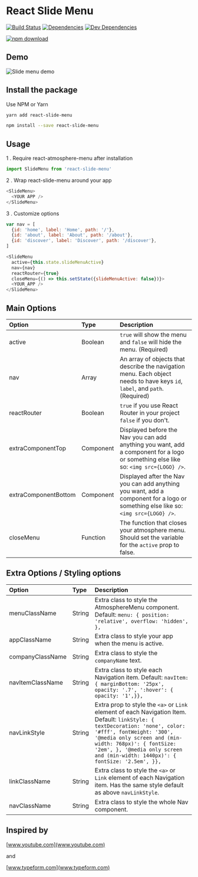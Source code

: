 # React Slide Menu

[![Build Status](https://travis-ci.org/UdiliaInc/create-react-library.svg?branch=master)](https://travis-ci.org/UdiliaInc/create-react-library)
[![Dependencies](https://img.shields.io/david/udiliaInc/create-react-library.svg)](https://img.shields.io/david/udiliaInc/create-react-library.svg)
[![Dev Dependencies](https://img.shields.io/david/dev/udiliaInc/create-react-library.svg)](https://img.shields.io/david/dev/udiliaInc/create-react-library.svg)

[![npm download][download-image]][download-url]

[download-image]: https://img.shields.io/npm/dm/react-slide-menu.svg?style=flat-square
[download-url]: https://www.npmjs.com/package/react-slide-menu

## Demo

![Slide menu demo](https://github.com/quantfive/react-slide-menu/blob/master/slide.gif?raw=true)

## Install the package

Use NPM or Yarn

```sh
yarn add react-slide-menu
```

```sh
npm install --save react-slide-menu
```

## Usage

1 . Require react-atmosphere-menu after installation

```js
import SlideMenu from 'react-slide-menu'
```

2 . Wrap react-slide-menu around your app

```js
<SlideMenu>
  <YOUR APP />
</SlideMenu>
```

3 . Customize options

```js
var nav = [
  {id: 'home', label: 'Home', path: '/'},
  {id: 'about', label: 'About', path: '/about'},
  {id: 'discover', label: 'Discover', path: '/discover'},
]

<SlideMenu
  active={this.state.slideMenuActive}
  nav={nav}
  reactRouter={true}
  closeMenu={() => this.setState({slideMenuActive: false})}>
  <YOUR_APP />
</SlideMenu>
```

## Main Options

| Option               | Type      | Description                                                                                                                         |
| :------------------- | :-------- | :---------------------------------------------------------------------------------------------------------------------------------- |
| active               | Boolean   | `true` will show the menu and `false` will hide the menu. (Required)                                                                |
| nav                  | Array     | An array of objects that describe the navigation menu. Each object needs to have keys `id`, `label`, and `path`. (Required)         |
| reactRouter          | Boolean   | `true` if you use React Router in your project `false` if you don't.                                                                |
| extraComponentTop    | Component | Displayed before the Nav you can add anything you want, add a component for a logo or something else like so: `<img src={LOGO} />`. |
| extraComponentBottom | Component | Displayed after the Nav you can add anything you want, add a component for a logo or something else like so: `<img src={LOGO} />`.  |
| closeMenu            | Function  | The function that closes your atmosphere menu. Should set the variable for the `active` prop to false.                              |

## Extra Options / Styling options

| Option           | Type   | Description                                                                                                                                                                                                                                                                                          |
| :--------------- | :----- | :--------------------------------------------------------------------------------------------------------------------------------------------------------------------------------------------------------------------------------------------------------------------------------------------------- |
| menuClassName    | String | Extra class to style the AtmosphereMenu component. Default: `menu: { position: 'relative', overflow: 'hidden', },`                                                                                                                                                                                   |
| appClassName     | String | Extra class to style your app when the menu is active.                                                                                                                                                                                                                                               |
| companyClassName | String | Extra class to style the `companyName` text.                                                                                                                                                                                                                                                         |
| navItemClassName | String | Extra class to style each Navigation item. Default: `navItem: { marginBottom: '25px', opacity: '.7', ':hover': { opacity: '1',}},`                                                                                                                                                                   |
| navLinkStyle     | String | Extra prop to style the `<a>` or `Link` element of each Navigation Item. Default: `linkStyle: { textDecoration: 'none', color: '#fff', fontWeight: '300', '@media only screen and (min-width: 768px)': { fontSize: '2em', }, '@media only screen and (min-width: 1440px)': { fontSize: '2.5em', }},` |
| linkClassName    | String | Extra class to style the `<a>` or `Link` element of each Navigation item. Has the same style default as above `navLinkStyle`.                                                                                                                                                                        |
| navClassName     | String | Extra class to style the whole Nav component.                                                                                                                                                                                                                                                        |

## Inspired by

[www.youtube.com](www.youtube.com)

and

[www.typeform.com](www.typeform.com)
